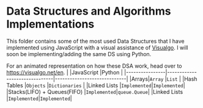 # Data Structures and Algorithms Implementations

This folder contains some of the most used Data Structures that I have implemented using JavaScript with a visual assistance of [Visualgo](https://visualgo.net/en). I will soon be implementing/adding the same DS using Python.

For an animated representation on how these DSA work, head over to https://visualgo.net/en. 
|                |JavaScript                          |Python                         |
|----------------|-------------------------------|-----------------------------|
|Arrays|`Array`            |`List`          |
|Hash Tables          |`Objects`            |`Dictionaries`           |
|Linked Lists          |`Implemented`|`Implemented`|
|Stacks(LIFO) + Queues(FIFO)         |`Implemented`|`queue.Queue`|
|Linked Lists          |`Implemented`|`Implemented`|
